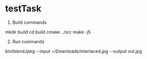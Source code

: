 # testTask

1. Build commands

mkdir build
cd build
cmake ../src
make -j5

2. Run commands

bin/blendJpeg --input ~/Downloads/interlaced.jpg --output out.jpg
